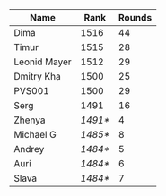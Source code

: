 Name|Rank|Rounds
----|----|------
Dima|1516|44
Timur |1515|28
Leonid Mayer |1512|29
Dmitry Kha|1500|25
PVS001|1500|29
Serg|1491|16
Zhenya|*1491\**|4
Michael G|*1485\**|8
Andrey|*1484\**|5
Auri|*1484\**|6
Slava|*1484\**|7

